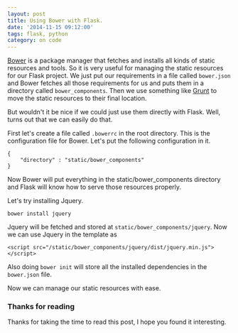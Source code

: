 ```yaml
---
layout: post
title: Using Bower with Flask.
date: '2014-11-15 09:12:00'
tags: flask, python
category: on code
---
```


[Bower](http://bower.io/) is a package manager that fetches and installs all kinds of static resources and tools. So it is very useful for managing the static resources for our Flask project. We just put our requirements in a file called `bower.json` and Bower fetches all those requirements for us and puts them in a directory called `bower_components`.
Then we use something like [Grunt](http://gruntjs.com/) to move the static resources to their final location.

But wouldn't it be nice if we could just use them directly with Flask. Well, turns out that we can easily do that.

First let's create a file called `.bowerrc` in the root directory. This is the configuration file for Bower. Let's put the following configuration in it.


    {
    	"directory" : "static/bower_components"
    }


Now Bower will put everything in the static/bower_components directory and Flask will know how to serve those resources properly.

Let's try installing Jquery.

	bower install jquery

Jquery will be fetched and stored at `static/bower_components/jquery`. Now we can use Jquery in the template as

	<script src="/static/bower_components/jquery/dist/jquery.min.js"></script>

Also doing `bower init` will store all the installed dependencies in the `bower.json` file.

Now we can manage our static resources with ease.

### Thanks for reading
Thanks for taking the time to read this post, I hope you found it interesting.
